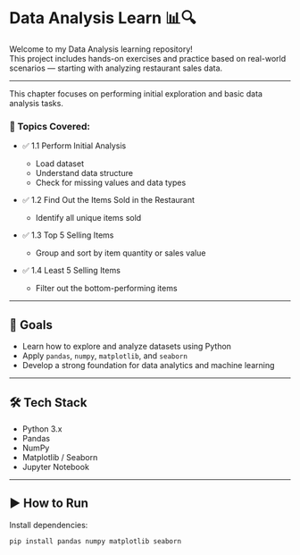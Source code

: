 # Data Analysis Learn 📊🔍

Welcome to my Data Analysis learning repository!  
This project includes hands-on exercises and practice based on real-world scenarios — starting with analyzing restaurant sales data.

---




This chapter focuses on performing initial exploration and basic data analysis tasks.

### 📌 Topics Covered:
- ✅ 1.1 Perform Initial Analysis  
  - Load dataset
  - Understand data structure
  - Check for missing values and data types

- ✅ 1.2 Find Out the Items Sold in the Restaurant  
  - Identify all unique items sold

- ✅ 1.3 Top 5 Selling Items  
  - Group and sort by item quantity or sales value

- ✅ 1.4 Least 5 Selling Items  
  - Filter out the bottom-performing items



---

## 🧠 Goals

- Learn how to explore and analyze datasets using Python
- Apply `pandas`, `numpy`, `matplotlib`, and `seaborn`
- Develop a strong foundation for data analytics and machine learning

---

## 🛠 Tech Stack

- Python 3.x
- Pandas
- NumPy
- Matplotlib / Seaborn
- Jupyter Notebook

---

## ▶️ How to Run

Install dependencies:
```bash
pip install pandas numpy matplotlib seaborn


